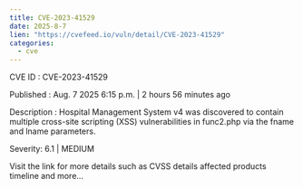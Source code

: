 ```yaml
--- 
title: CVE-2023-41529
date: 2025-8-7
lien: "https://cvefeed.io/vuln/detail/CVE-2023-41529"
categories:
  - cve
---
```


CVE ID : CVE-2023-41529

Published :  Aug. 7
2025
6:15 p.m. | 2 hours
56 minutes ago

Description : Hospital Management System v4 was discovered to contain multiple cross-site scripting (XSS) vulnerabilities in func2.php via the fname and lname parameters.

Severity: 6.1 | MEDIUM

Visit the link for more details
such as CVSS details
affected products
timeline
and more...
